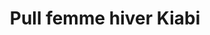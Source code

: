 ---
layout: "product-page"
id: "107"
product_id: "107"
external_product_id: "647028815"
title: "Pull femme hiver Kiabi "
description: "Porté quelques fois et en très bon état "
size: ""
brand: ""
label: "vinted"
price_numeric: "4.0"
price_numeric_discounted: "4.0"
currency: "€"
user_updated_at_ts: ""
category: "Kiabi"
isdiscounted: "False"
isnew: "True"
isbestseller: "False"
images: [ "https://images.vinted.net/thumbs/f800/01_01c3c_bX6wy9E2nmgkUP5mqk5F3UBo.jpeg?1602276820-1962db0788cd896d9d183be72d09b383d1ab3f9d" ]
---